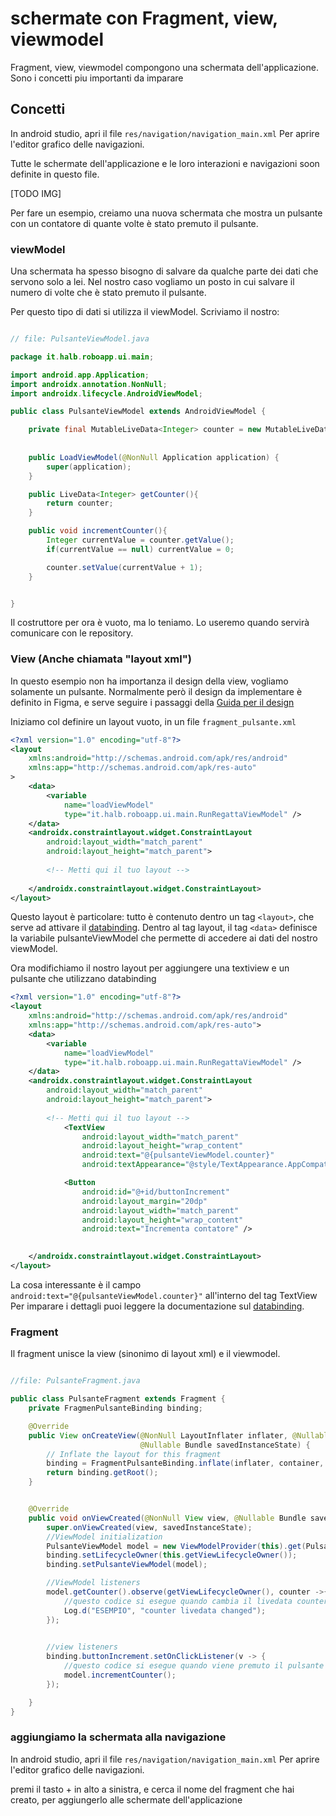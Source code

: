 
# schermate con Fragment, view, viewmodel

Fragment, view, viewmodel compongono una schermata dell'applicazione. Sono i concetti piu importanti da imparare

## Concetti

In android studio, apri il file `res/navigation/navigation_main.xml`
Per aprire l'editor grafico delle navigazioni.

Tutte le schermate dell'applicazione e le loro interazioni e navigazioni
soon definite in questo file.

[TODO IMG]


Per fare un esempio, creiamo una nuova schermata che mostra un pulsante
con un contatore di quante volte è stato premuto il pulsante.

### viewModel
Una schermata ha spesso bisogno di salvare da qualche parte dei dati che servono solo a lei. Nel nostro caso vogliamo un posto in cui salvare il numero di volte che è stato premuto il pulsante.

Per questo tipo di dati si utilizza il viewModel. Scriviamo il nostro:

```java

// file: PulsanteViewModel.java

package it.halb.roboapp.ui.main;

import android.app.Application;
import androidx.annotation.NonNull;
import androidx.lifecycle.AndroidViewModel;

public class PulsanteViewModel extends AndroidViewModel {

    private final MutableLiveData<Integer> counter = new MutableLiveData<>(0);
    
        
    public LoadViewModel(@NonNull Application application) {
        super(application);
    }

    public LiveData<Integer> getCounter(){
        return counter;
    }

    public void incrementCounter(){
        Integer currentValue = counter.getValue();
        if(currentValue == null) currentValue = 0;

        counter.setValue(currentValue + 1);
    }


}


```

Il costruttore per ora è vuoto, ma lo teniamo. Lo useremo quando servirà comunicare con le repository.


### View (Anche chiamata "layout xml")

In questo esempio non ha importanza il design della view, vogliamo solamente un pulsante. Normalmente però il design da implementare è definito in Figma, e serve seguire i passaggi della [Guida per il design](./view-design.it.md)

Iniziamo col definire un layout vuoto, in un file `fragment_pulsante.xml`

```xml
<?xml version="1.0" encoding="utf-8"?>
<layout
    xmlns:android="http://schemas.android.com/apk/res/android"
    xmlns:app="http://schemas.android.com/apk/res-auto"
>
    <data>
        <variable
            name="loadViewModel"
            type="it.halb.roboapp.ui.main.RunRegattaViewModel" />
    </data>
    <androidx.constraintlayout.widget.ConstraintLayout
        android:layout_width="match_parent"
        android:layout_height="match_parent">
        
        <!-- Metti qui il tuo layout -->
        
    </androidx.constraintlayout.widget.ConstraintLayout>
</layout>

```

Questo layout è particolare: tutto è contenuto dentro un tag `<layout>`, che serve ad attivare il [databinding](https://developer.android.com/topic/libraries/data-binding). 
Dentro al tag layout, il tag `<data>` definisce la variabile pulsanteViewModel che permette di accedere ai dati del nostro viewModel. 


 
 Ora modifichiamo il nostro layout per aggiungere una textiview e un pulsante che utilizzano databinding
 
 
```xml
<?xml version="1.0" encoding="utf-8"?>
<layout
    xmlns:android="http://schemas.android.com/apk/res/android"
    xmlns:app="http://schemas.android.com/apk/res-auto">
    <data>
        <variable
            name="loadViewModel"
            type="it.halb.roboapp.ui.main.RunRegattaViewModel" />
    </data>
    <androidx.constraintlayout.widget.ConstraintLayout
        android:layout_width="match_parent"
        android:layout_height="match_parent">
        
        <!-- Metti qui il tuo layout -->
            <TextView
                android:layout_width="match_parent"
                android:layout_height="wrap_content"
                android:text="@{pulsanteViewModel.counter}"
                android:textAppearance="@style/TextAppearance.AppCompat.Display3" />

            <Button
                android:id="@+id/buttonIncrement"
                android:layout_margin="20dp"
                android:layout_width="match_parent"
                android:layout_height="wrap_content"
                android:text="Incrementa contatore" />

        
    </androidx.constraintlayout.widget.ConstraintLayout>
</layout>

```

La cosa interessante è il campo `android:text="@{pulsanteViewModel.counter}"` all'interno del tag TextView
Per imparare i dettagli puoi leggere la documentazione sul [databinding](https://developer.android.com/topic/libraries/data-binding). 

    


### Fragment

Il fragment unisce la view (sinonimo di layout xml) e il viewmodel.

```java

//file: PulsanteFragment.java

public class PulsanteFragment extends Fragment {
    private FragmenPulsanteBinding binding;

    @Override
    public View onCreateView(@NonNull LayoutInflater inflater, @Nullable ViewGroup container,
                             @Nullable Bundle savedInstanceState) {
        // Inflate the layout for this fragment
        binding = FragmentPulsanteBinding.inflate(inflater, container, false);
        return binding.getRoot();
    }


    @Override
    public void onViewCreated(@NonNull View view, @Nullable Bundle savedInstanceState) {
        super.onViewCreated(view, savedInstanceState);
        //ViewModel initialization
        PulsanteViewModel model = new ViewModelProvider(this).get(PulsanteViewModel.class);
        binding.setLifecycleOwner(this.getViewLifecycleOwner());
        binding.setPulsanteViewModel(model);

        //ViewModel listeners
        model.getCounter().observe(getViewLifecycleOwner(), counter ->{
            //questo codice si esegue quando cambia il livedata counter.
            Log.d("ESEMPIO", "counter livedata changed");
        });
  

        //view listeners
        binding.buttonIncrement.setOnClickListener(v -> {
            //questo codice si esegue quando viene premuto il pulsante con id "buttonIncrement"
            model.incrementCounter();
        });

    }
}

```



### aggiungiamo la schermata alla navigazione

In android studio, apri il file `res/navigation/navigation_main.xml`
Per aprire l'editor grafico delle navigazioni.

premi il tasto + in alto a sinistra, e cerca il nome del fragment che hai creato, per aggiungerlo alle schermate dell'applicazione


